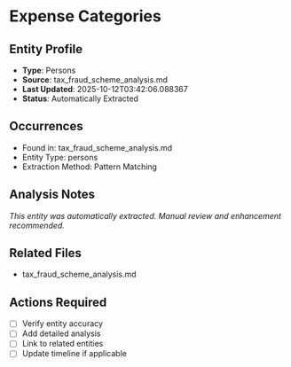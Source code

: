 # Expense Categories

## Entity Profile
- **Type**: Persons
- **Source**: tax_fraud_scheme_analysis.md
- **Last Updated**: 2025-10-12T03:42:06.088367
- **Status**: Automatically Extracted

## Occurrences
- Found in: tax_fraud_scheme_analysis.md
- Entity Type: persons
- Extraction Method: Pattern Matching

## Analysis Notes
*This entity was automatically extracted. Manual review and enhancement recommended.*

## Related Files
- tax_fraud_scheme_analysis.md

## Actions Required
- [ ] Verify entity accuracy
- [ ] Add detailed analysis
- [ ] Link to related entities
- [ ] Update timeline if applicable

